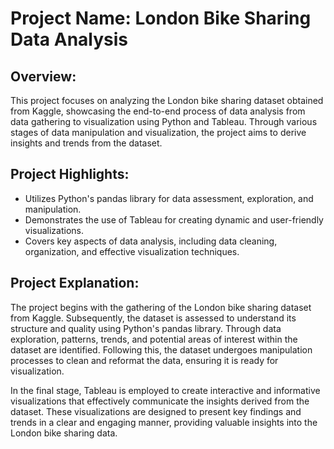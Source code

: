 # Project Name: London Bike Sharing Data Analysis

## Overview:
This project focuses on analyzing the London bike sharing dataset obtained from Kaggle, showcasing the end-to-end process of data analysis from data gathering to visualization using Python and Tableau. Through various stages of data manipulation and visualization, the project aims to derive insights and trends from the dataset.

## Project Highlights:
- Utilizes Python's pandas library for data assessment, exploration, and manipulation.
- Demonstrates the use of Tableau for creating dynamic and user-friendly visualizations.
- Covers key aspects of data analysis, including data cleaning, organization, and effective visualization techniques.

## Project Explanation:
The project begins with the gathering of the London bike sharing dataset from Kaggle. Subsequently, the dataset is assessed to understand its structure and quality using Python's pandas library. Through data exploration, patterns, trends, and potential areas of interest within the dataset are identified. Following this, the dataset undergoes manipulation processes to clean and reformat the data, ensuring it is ready for visualization.

In the final stage, Tableau is employed to create interactive and informative visualizations that effectively communicate the insights derived from the dataset. These visualizations are designed to present key findings and trends in a clear and engaging manner, providing valuable insights into the London bike sharing data.
